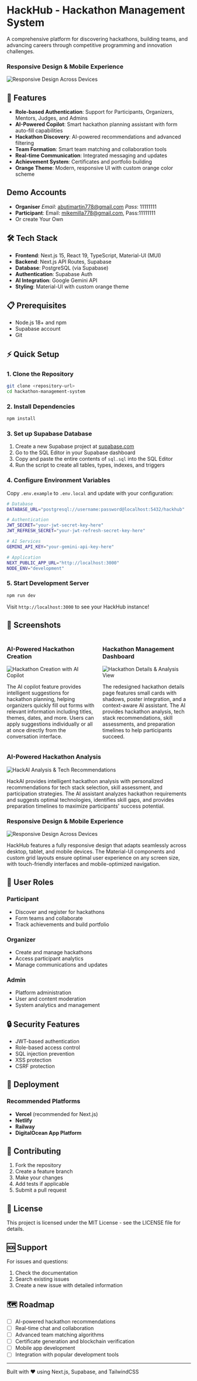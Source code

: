 # HackHub - Hackathon Management System

A comprehensive platform for discovering hackathons, building teams, and advancing careers through competitive programming and innovation challenges.
### Responsive Design & Mobile Experience
![Responsive Design Across Devices](screenshots/h2.png)

## 🚀 Features

- **Role-based Authentication**: Support for Participants, Organizers, Mentors, Judges, and Admins
- **AI-Powered Copilot**: Smart hackathon planning assistant with form auto-fill capabilities
- **Hackathon Discovery**: AI-powered recommendations and advanced filtering
- **Team Formation**: Smart team matching and collaboration tools
- **Real-time Communication**: Integrated messaging and updates
- **Achievement System**: Certificates and portfolio building
- **Orange Theme**: Modern, responsive UI with custom orange color scheme

## Demo Accounts
- **Organiser**
    *Email*: abutimartin778@gmail.com
    *Pass*: 11111111
- **Participant**: Email: mikemilla778@gmail.com, Pass:11111111
- Or create Your Own
## 🛠 Tech Stack

- **Frontend**: Next.js 15, React 19, TypeScript, Material-UI (MUI)
- **Backend**: Next.js API Routes, Supabase
- **Database**: PostgreSQL (via Supabase)
- **Authentication**: Supabase Auth
- **AI Integration**: Google Gemini API
- **Styling**: Material-UI with custom orange theme

## 📋 Prerequisites

- Node.js 18+ and npm
- Supabase account
- Git

## ⚡ Quick Setup

### 1. Clone the Repository
```bash
git clone <repository-url>
cd hackathon-management-system
```

### 2. Install Dependencies
```bash
npm install
```

### 3. Set up Supabase Database

1. Create a new Supabase project at [supabase.com](https://supabase.com)
2. Go to the SQL Editor in your Supabase dashboard
3. Copy and paste the entire contents of `sql.sql` into the SQL Editor
4. Run the script to create all tables, types, indexes, and triggers

### 4. Configure Environment Variables

Copy `.env.example` to `.env.local` and update with your configuration:

```bash
# Database
DATABASE_URL="postgresql://username:password@localhost:5432/hackhub"

# Authentication
JWT_SECRET="your-jwt-secret-key-here"
JWT_REFRESH_SECRET="your-jwt-refresh-secret-key-here"

# AI Services
GEMINI_API_KEY="your-gemini-api-key-here"

# Application
NEXT_PUBLIC_APP_URL="http://localhost:3000"
NODE_ENV="development"
```

### 5. Start Development Server
```bash
npm run dev
```

Visit `http://localhost:3000` to see your HackHub instance!

## 📸 Screenshots

<div style="display: grid; grid-template-columns: 1fr 1fr; gap: 20px; margin: 20px 0;">

<div>

### AI-Powered Hackathon Creation
![Hackathon Creation with AI Copilot](screenshots/hack-create.png)

The AI copilot feature provides intelligent suggestions for hackathon planning, helping organizers quickly fill out forms with relevant information including titles, themes, dates, and more. Users can apply suggestions individually or all at once directly from the conversation interface.

</div>

<div>

### Hackathon Management Dashboard
![Hackathon Details & Analysis View](screenshots/hack-view.png)

The redesigned hackathon details page features small cards with shadows, poster integration, and a context-aware AI assistant. The AI provides hackathon analysis, tech stack recommendations, skill assessments, and preparation timelines to help participants succeed.

</div>

</div>

<div style="margin: 20px 0;">

### AI-Powered Hackathon Analysis
![HackAI Analysis & Tech Recommendations](screenshots/hack-analyse.png)

HackAI provides intelligent hackathon analysis with personalized recommendations for tech stack selection, skill assessment, and participation strategies. The AI assistant analyzes hackathon requirements and suggests optimal technologies, identifies skill gaps, and provides preparation timelines to maximize participants' success potential.

</div>

<div style="margin: 20px 0;">

### Responsive Design & Mobile Experience
![Responsive Design Across Devices](screenshots/responsive.png)

HackHub features a fully responsive design that adapts seamlessly across desktop, tablet, and mobile devices. The Material-UI components and custom grid layouts ensure optimal user experience on any screen size, with touch-friendly interfaces and mobile-optimized navigation.

</div>

## 👥 User Roles

### Participant
- Discover and register for hackathons
- Form teams and collaborate
- Track achievements and build portfolio

### Organizer
- Create and manage hackathons
- Access participant analytics
- Manage communications and updates

[//]: # (### Mentor)

[//]: # (- Guide participants during hackathons)

[//]: # (- Provide expertise and resources)

[//]: # (- Support team development)

[//]: # (### Judge)

[//]: # (- Evaluate hackathon submissions)

[//]: # (- Provide feedback and scoring)

[//]: # (- Participate in judging workflows)

### Admin
- Platform administration
- User and content moderation
- System analytics and management

## 🔒 Security Features

- JWT-based authentication
- Role-based access control
- SQL injection prevention
- XSS protection
- CSRF protection

[//]: # (## 📚 API Documentation)

[//]: # (### Authentication Endpoints)

[//]: # (- `POST /api/auth/signin` - User login)

[//]: # (- `POST /api/auth/signup` - User registration)

[//]: # (- `POST /api/auth/signout` - User logout)

[//]: # (### Hackathon Endpoints)

[//]: # (- `GET /api/hackathons` - List hackathons with filters)

[//]: # (- `POST /api/hackathons` - Create new hackathon &#40;organizers&#41;)

[//]: # (- `GET /api/hackathons/[id]` - Get hackathon details)

[//]: # (- `PUT /api/hackathons/[id]` - Update hackathon &#40;organizers&#41;)

## 🚢 Deployment

[//]: # (### Environment Setup)

[//]: # (1. Set up production environment variables)

[//]: # (2. Configure Supabase for production)

[//]: # (3. Set up domain and SSL certificates)

### Recommended Platforms
- **Vercel** (recommended for Next.js)
- **Netlify**
- **Railway**
- **DigitalOcean App Platform**

## 🤝 Contributing

1. Fork the repository
2. Create a feature branch
3. Make your changes
4. Add tests if applicable
5. Submit a pull request

## 📝 License

This project is licensed under the MIT License - see the LICENSE file for details.

## 🆘 Support

For issues and questions:
1. Check the documentation
2. Search existing issues
3. Create a new issue with detailed information

## 🗺 Roadmap

- [ ] AI-powered hackathon recommendations
- [ ] Real-time chat and collaboration
- [ ] Advanced team matching algorithms
- [ ] Certificate generation and blockchain verification
- [ ] Mobile app development
- [ ] Integration with popular development tools

---

Built with ❤️ using Next.js, Supabase, and TailwindCSS
